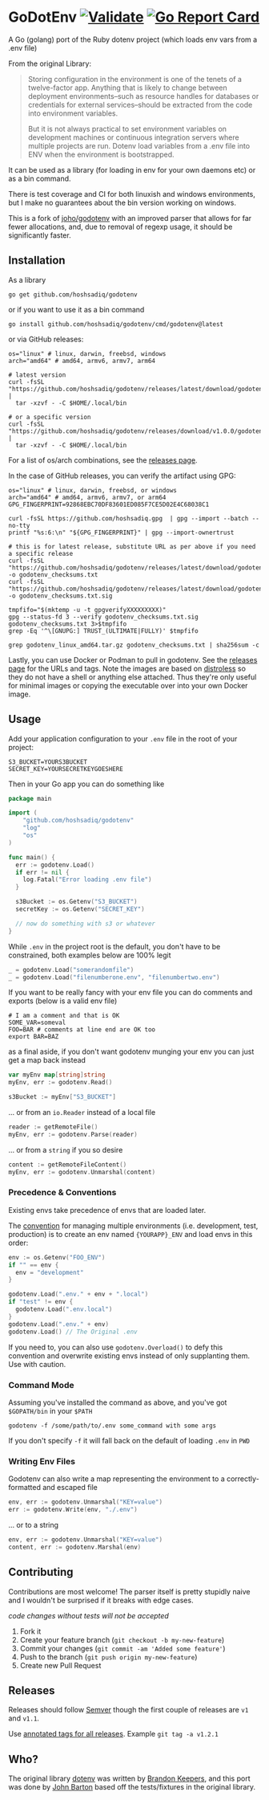 # GoDotEnv [![Validate](https://github.com/hoshsadiq/godotenv/actions/workflows/validate.yml/badge.svg)](https://github.com/hoshsadiq/godotenv/actions/workflows/validate.yml) [![Go Report Card](https://goreportcard.com/badge/github.com/hoshsadiq/godotenv)](https://goreportcard.com/report/github.com/hoshsadiq/godotenv)

A Go (golang) port of the Ruby dotenv project (which loads env vars from a .env file)

From the original Library:

> Storing configuration in the environment is one of the tenets of a twelve-factor app. Anything that is likely to change between deployment environments–such as resource handles for databases or credentials for external services–should be extracted from the code into environment variables.
>
> But it is not always practical to set environment variables on development machines or continuous integration servers where multiple projects are run. Dotenv load variables from a .env file into ENV when the environment is bootstrapped.

It can be used as a library (for loading in env for your own daemons etc) or as a bin command.

There is test coverage and CI for both linuxish and windows environments, but I make no guarantees about the bin version working on windows.

This is a fork of [joho/godotenv](https://github.com/joho/godotenv) with an improved parser that allows for far fewer allocations, and, due to removal of regexp usage, it should be significantly faster.

## Installation

As a library
```shell
go get github.com/hoshsadiq/godotenv
```

or if you want to use it as a bin command
```shell
go install github.com/hoshsadiq/godotenv/cmd/godotenv@latest
```

or via GitHub releases:
```shell
os="linux" # linux, darwin, freebsd, windows
arch="amd64" # amd64, armv6, armv7, arm64

# latest version
curl -fsSL "https://github.com/hoshsadiq/godotenv/releases/latest/download/godotenv_linux_amd64.tar.gz" |
  tar -xzvf - -C $HOME/.local/bin

# or a specific version
curl -fsSL "https://github.com/hoshsadiq/godotenv/releases/download/v1.0.0/godotenv_linux_amd64.tar.gz" |
  tar -xzvf - -C $HOME/.local/bin
```

For a list of os/arch combinations, see the [releases page](https://github.com/hoshsadiq/godotenv/releases).

In the case of GitHub releases, you can verify the artifact using GPG:
```shell
os="linux" # linux, darwin, freebsd, or windows
arch="amd64" # amd64, armv6, armv7, or arm64
GPG_FINGERPRINT=92868EBC70DF83601ED085F7CE5D02E4C68038C1

curl -fsSL https://github.com/hoshsadiq.gpg  | gpg --import --batch --no-tty
printf "%s:6:\n" "${GPG_FINGERPRINT}" | gpg --import-ownertrust

# this is for latest release, substitute URL as per above if you need a specific release
curl -fsSL "https://github.com/hoshsadiq/godotenv/releases/latest/download/godotenv_checksums.txt" -o godotenv_checksums.txt
curl -fsSL "https://github.com/hoshsadiq/godotenv/releases/latest/download/godotenv_checksums.txt.sig" -o godotenv_checksums.txt.sig

tmpfifo="$(mktemp -u -t gpgverifyXXXXXXXXX)"
gpg --status-fd 3 --verify godotenv_checksums.txt.sig godotenv_checksums.txt 3>$tmpfifo
grep -Eq '^\[GNUPG:] TRUST_(ULTIMATE|FULLY)' $tmpfifo

grep godotenv_linux_amd64.tar.gz godotenv_checksums.txt | sha256sum -c
```

Lastly, you can use Docker or Podman to pull in godotenv. See the [releases page](https://github.com/hoshsadiq/godotenv/releases) for the URLs and tags. Note the images are based on [distroless](https://github.com/GoogleContainerTools/distroless) so they do not have a shell or anything else attached. Thus they're only useful for minimal images or copying the executable over into your own Docker image.

## Usage

Add your application configuration to your `.env` file in the root of your project:

```shell
S3_BUCKET=YOURS3BUCKET
SECRET_KEY=YOURSECRETKEYGOESHERE
```

Then in your Go app you can do something like

```go
package main

import (
    "github.com/hoshsadiq/godotenv"
    "log"
    "os"
)

func main() {
  err := godotenv.Load()
  if err != nil {
    log.Fatal("Error loading .env file")
  }

  s3Bucket := os.Getenv("S3_BUCKET")
  secretKey := os.Getenv("SECRET_KEY")

  // now do something with s3 or whatever
}
```

While `.env` in the project root is the default, you don't have to be constrained, both examples below are 100% legit

```go
_ = godotenv.Load("somerandomfile")
_ = godotenv.Load("filenumberone.env", "filenumbertwo.env")
```

If you want to be really fancy with your env file you can do comments and exports (below is a valid env file)

```shell
# I am a comment and that is OK
SOME_VAR=someval
FOO=BAR # comments at line end are OK too
export BAR=BAZ
```

as a final aside, if you don't want godotenv munging your env you can just get a map back instead

```go
var myEnv map[string]string
myEnv, err := godotenv.Read()

s3Bucket := myEnv["S3_BUCKET"]
```

... or from an `io.Reader` instead of a local file

```go
reader := getRemoteFile()
myEnv, err := godotenv.Parse(reader)
```

... or from a `string` if you so desire

```go
content := getRemoteFileContent()
myEnv, err := godotenv.Unmarshal(content)
```

### Precedence & Conventions

Existing envs take precedence of envs that are loaded later.

The [convention](https://github.com/bkeepers/dotenv#what-other-env-files-can-i-use)
for managing multiple environments (i.e. development, test, production)
is to create an env named `{YOURAPP}_ENV` and load envs in this order:

```go
env := os.Getenv("FOO_ENV")
if "" == env {
  env = "development"
}

godotenv.Load(".env." + env + ".local")
if "test" != env {
  godotenv.Load(".env.local")
}
godotenv.Load(".env." + env)
godotenv.Load() // The Original .env
```

If you need to, you can also use `godotenv.Overload()` to defy this convention
and overwrite existing envs instead of only supplanting them. Use with caution.

### Command Mode

Assuming you've installed the command as above, and you've got `$GOPATH/bin` in your `$PATH`

```
godotenv -f /some/path/to/.env some_command with some args
```

If you don't specify `-f` it will fall back on the default of loading `.env` in `PWD`

### Writing Env Files

Godotenv can also write a map representing the environment to a correctly-formatted and escaped file

```go
env, err := godotenv.Unmarshal("KEY=value")
err := godotenv.Write(env, "./.env")
```

... or to a string

```go
env, err := godotenv.Unmarshal("KEY=value")
content, err := godotenv.Marshal(env)
```

## Contributing

Contributions are most welcome! The parser itself is pretty stupidly naive and I wouldn't be surprised if it breaks with edge cases.

*code changes without tests will not be accepted*

1. Fork it
2. Create your feature branch (`git checkout -b my-new-feature`)
3. Commit your changes (`git commit -am 'Added some feature'`)
4. Push to the branch (`git push origin my-new-feature`)
5. Create new Pull Request

## Releases

Releases should follow [Semver](http://semver.org/) though the first couple of releases are `v1` and `v1.1`.

Use [annotated tags for all releases](https://github.com/hoshsadiq/godotenv/issues/30). Example `git tag -a v1.2.1`

## Who?

The original library [dotenv](https://github.com/bkeepers/dotenv) was written by [Brandon Keepers](http://opensoul.org/), and this port was done by [John Barton](https://johnbarton.co/) based off the tests/fixtures in the original library.
